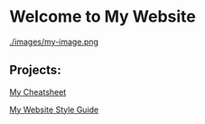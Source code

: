 <h1>Welcome to My Website</h1>

[./images/my-image.png](https://st2.depositphotos.com/44176906/47900/i/450/depositphotos_479003304-stock-photo-dog-glasses-red-shirt-sits.jpg)

<h2>Projects:</h2>

[My Cheatsheet](./cheatsheet/index.html)

[My Website Style Guide](./style-guide/index.html)
